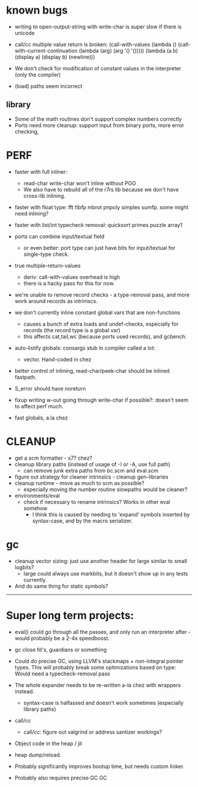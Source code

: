 # known bugs

* writing to open-output-string with write-char is super slow if there is unicode

* call/cc multiple value return is broken:
  (call-with-values (lambda ()  (call-with-current-continuation (lambda (arg) (arg '() '())))) (lambda (a b) (display a) (display b) (newline)))
* We don't check for modification of constant values in the interpreter (only the compiler)
* (load) paths seem incorrect

## library
* Some of the math routines don't support complex numbers correctly 
* Ports need more cleanup: support input from binary ports, more error checking,

# PERF
  * faster with full inliner: 
      * read-char write-char won't inline without PGO
	  * We also have to rebuild all of the r7rs lib because we don't have cross-lib inlining.
  * faster with float type: fft fibfp mbrot pnpoly simplex sumfp. some might need inlining?
  * faster with list/int typecheck removal: quicksort primes puzzle array1
  * ports can combine input/textual field
    * or even better: port type can just have bits for input/textual for single-type check.
  * true multiple-return-values
    * deriv: call-with-values overhead is high
	* there is a hacky pass for this for now.
  * we're unable to remove record checks - a type-removal pass, and more work around records
    as intriniscs.
  * we don't currently inline constant global vars that are non-functions
    * causes a bunch of extra loads and undef-checks, especially for records (the record type
	  is a global var)
    * this affects cat,tail,wc (because ports used records), and gcbench.
  * auto-listify globals: consargs stub in compiler called a lot: 
    * vector. Hand-coded in chez
  * better control of inlining, read-char/peek-char should be inlined fastpath.
  * S_error should have noreturn
  * fixup writing w-out going through write-char if possible?: doesn't seem to affect perf much.

  * fast globals, a.la chez

# CLEANUP

* get a scm formatter - s7? chez?
* cleanup library paths (instead of usage of -I or -A, use full path)
  * can remove junk extra paths from bc.scm and eval.scm
* figure out strategy for cleaner intrinsics - cleanup gen-libraries
* cleanup runtime - move as much to scm as possible?
  * especially moving the number routine slowpaths would be cleaner?
* environments/eval
  * check if necessary to rename intrinsics? Works in other eval somehow
     * I think this is caused by needing to 'expand' symbols inserted by 
	   syntax-case, and by the macro serializer.

# gc
  * cleanup vector sizing: just use another header for large similar to small logbits?
    * large could always use markbits, but it doesn't show up in any tests currently.
  * And do same thing for static symbols?

-------------
# Super long term projects:
	 
* eval() could go through all the passes, and only run an interpreter after - would probably be 
  a 2-4x speedboost.

* gc close fd's, guardians or something

* Could do precise GC, using LLVM's stackmaps + non-integral pointer types. 
     This will probably break some optimizations based on type: Would need
	 a typecheck-removal pass
	 
* The whole expander needs to be re-written a-la chez with wrappers instead.
  * syntax-case is halfassed and doesn't work sometimes (especially library paths)

* call/cc
  * call/cc: figure out valgrind or address santizer workings?

* Object code in the heap / jit
 * heap dump/reload.
 * Probably significantly improves bootup time, but needs custom linker.
 * Probably also requires precise GC GC
